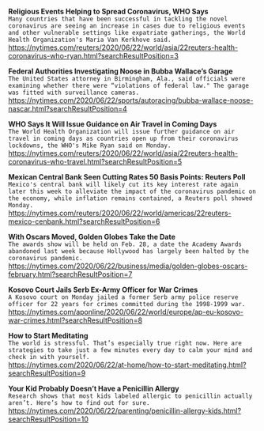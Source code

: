 **Religious Events Helping to Spread Coronavirus, WHO Says**\
`Many countries that have been successful in tackling the novel coronavirus are seeing an increase in cases due to religious events and other vulnerable settings like expatriate gatherings, the World Health Organization's Maria Van Kerkhove said.`\
https://nytimes.com/reuters/2020/06/22/world/asia/22reuters-health-coronavirus-who-ryan.html?searchResultPosition=3

**Federal Authorities Investigating Noose in Bubba Wallace’s Garage**\
`The United States attorney in Birmingham, Ala., said officials were examining whether there were “violations of federal law." The garage was fitted with surveillance cameras.`\
https://nytimes.com/2020/06/22/sports/autoracing/bubba-wallace-noose-nascar.html?searchResultPosition=4

**WHO Says It Will Issue Guidance on Air Travel in Coming Days**\
`The World Health Organization will issue further guidance on air travel in coming days as countries open up from their coronavirus lockdowns, the WHO's Mike Ryan said on Monday.`\
https://nytimes.com/reuters/2020/06/22/world/asia/22reuters-health-coronavirus-who-travel.html?searchResultPosition=5

**Mexican Central Bank Seen Cutting Rates 50 Basis Points: Reuters Poll**\
`Mexico's central bank will likely cut its key interest rate again later this week to alleviate the impact of the coronavirus pandemic on the economy, while inflation remains contained, a Reuters poll showed Monday.`\
https://nytimes.com/reuters/2020/06/22/world/americas/22reuters-mexico-cenbank.html?searchResultPosition=6

**With Oscars Moved, Golden Globes Take the Date**\
`The awards show will be held on Feb. 28, a date the Academy Awards abandoned last week because Hollywood has largely been halted by the coronavirus pandemic.`\
https://nytimes.com/2020/06/22/business/media/golden-globes-oscars-february.html?searchResultPosition=7

**Kosovo Court Jails Serb Ex-Army Officer for War Crimes**\
`A Kosovo court on Monday jailed a former Serb army police reserve officer for 22 years for crimes committed during the 1998-1999 war.`\
https://nytimes.com/aponline/2020/06/22/world/europe/ap-eu-kosovo-war-crimes.html?searchResultPosition=8

**How to Start Meditating**\
`The world is stressful. That’s especially true right now. Here are strategies to take just a few minutes every day to calm your mind and check in with yourself.`\
https://nytimes.com/2020/06/22/at-home/how-to-start-meditating.html?searchResultPosition=9

**Your Kid Probably Doesn’t Have a Penicillin Allergy**\
`Research shows that most kids labeled allergic to penicillin actually aren’t. Here’s how to find out for sure.`\
https://nytimes.com/2020/06/22/parenting/penicillin-allergy-kids.html?searchResultPosition=10

